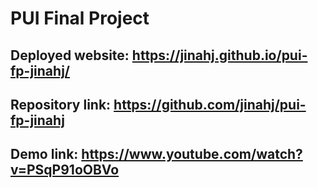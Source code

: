 # PUI Final Project 

## Deployed website: https://jinahj.github.io/pui-fp-jinahj/

## Repository link: https://github.com/jinahj/pui-fp-jinahj

## Demo link: https://www.youtube.com/watch?v=PSqP91oOBVo 
